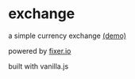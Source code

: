 # exchange

a simple currency exchange [(demo)](http://woat.github.io/daily/exchange/index.html)

powered by [fixer.io](http://api.fixer.io/)

built with vanilla.js
